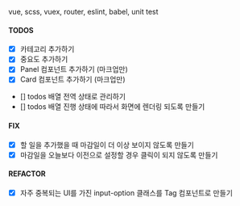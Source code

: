 vue, scss, vuex, router, eslint, babel, unit test

#### TODOS

- [x] 카테고리 추가하기
- [x] 중요도 추가하기
- [x] Panel 컴포넌트 추가하기 (마크업만)
- [x] Card 컴포넌트 추가하기 (마크업만)
- [] todos 배열 전역 상태로 관리하기
- [] todos 배열 진행 상태에 따라서 화면에 렌더링 되도록 만들기

#### FIX

- [x] 할 일을 추가했을 때 마감일이 더 이상 보이지 않도록 만들기
- [x] 마감일을 오늘보다 이전으로 설정할 경우 클릭이 되지 않도록 만들기

#### REFACTOR

- [x] 자주 중복되는 UI를 가진 input-option 클래스를 Tag 컴포넌트로 만들기

